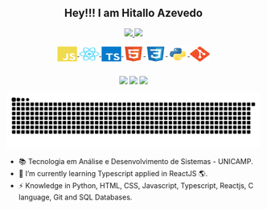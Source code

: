 <h2 align="center">Hey!!! I am Hitallo Azevedo</h2>

<div align="center">
  <a href="https://github.com/HitalloAzevedo">
  <img height="180em" src="https://github-readme-stats.vercel.app/api?username=HitalloAzevedo&show_icons=true&theme=dracula&include_all_commits=true&count_private=true"/>
  <img height="180em" src="https://github-readme-stats.vercel.app/api/top-langs/?username=HitalloAzevedo&layout=compact&langs_count=7&theme=dracula"/>
</div>
  
<div align="center"><br>
  <img align="center" alt="Hitallo-Js" height="30" width="40" src="https://raw.githubusercontent.com/devicons/devicon/master/icons/javascript/javascript-plain.svg">
  <img align="center" alt="Hitallo-React" height="30" width="40" src="https://raw.githubusercontent.com/devicons/devicon/master/icons/react/react-original.svg">
  <img align="center" alt="Hitallo-Ts" height="30" width="40" src="https://raw.githubusercontent.com/devicons/devicon/master/icons/typescript/typescript-original.svg">
  <img align="center" alt="Hitallo-HTML" height="30" width="40" src="https://raw.githubusercontent.com/devicons/devicon/master/icons/html5/html5-original.svg">
  <img align="center" alt="Hitallo-CSS" height="30" width="40" src="https://raw.githubusercontent.com/devicons/devicon/master/icons/css3/css3-original.svg">
  <img align="center" alt="Hitallo-Python" height="30" width="40" src="https://raw.githubusercontent.com/devicons/devicon/master/icons/python/python-original.svg">
  <img align="center" alt="Hitallo-Git" height="30" width="40" src="https://raw.githubusercontent.com/devicons/devicon/master/icons/git/git-original.svg">
</div>
  
  ##
  
  <div align="center"> 
  <a href="https://instagram.com/hitalloo__" target="_blank"><img src="https://img.shields.io/badge/-Instagram-%23E4405F?style=for-the-badge&logo=instagram&logoColor=white" target="_blank"></a>
  <a href = "mailto:azevedohitallo@gmail.com"><img src="https://img.shields.io/badge/-Gmail-%23333?style=for-the-badge&logo=gmail&logoColor=white" target="_blank"></a>
  <a href="https://www.linkedin.com/in/hitallo-azevedo-1a199a21a" target="_blank"><img src="https://img.shields.io/badge/-LinkedIn-%230077B5?style=for-the-badge&logo=linkedin&logoColor=white" target="_blank"></a> 
 
  ![Snake animation](https://github.com/hitalloazevedo/HitalloAzevedo/blob/manual-run-output/docker/github-contribution-grid-snake-dark.svg)
 
</div>

- 📚 Tecnologia em Análise e Desenvolvimento de Sistemas - UNICAMP.
- 🌱 I’m currently learning Typescript applied in ReactJS 🌎.
- ⚡ Knowledge in Python, HTML, CSS, Javascript, Typescript, Reactjs, C language, Git and SQL Databases. 
